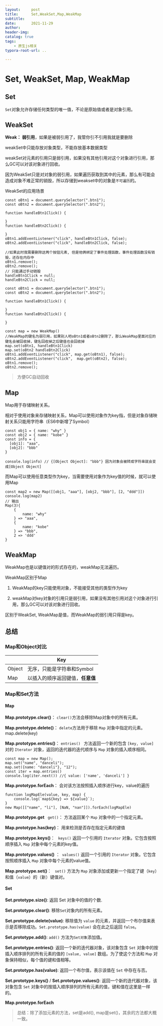 ```yaml
---
layout:     post
title:      Set,WeakSet,Map,WeakMap
subtitle:  
date:       2021-11-29
author:     
header-img: 
catalog: true
tags:
    - 原生js相关
typora-root-url: ..

---
```


# Set, WeakSet, Map, WeakMap

## Set

`Set`对象允许存储任何类型的唯一值，不论是原始值或者是对象引用。

## WeakSet

**Weak： 弱引用**，如果是被弱引用了，我管你引不引用我就是要删除

weakSet中只能存放对象类型，不能存放基本数据类型

weakSet对元素的引用只是弱引用，如果没有其他引用对这个对象进行引用，那么GC可以对该对象进行回收。

因为WeakSet只是对对象的弱引用，如果遍历获取到其中的元素，那么有可能会造成对象不难正常的销毁，所以存储到weakset中的对象是`不可遍历`的。

WeakSet的应用场景

```
const oBtn1 = document.querySelector(".btn1");
const oBtn2 = document.querySelector(".btn2");

function handleBtn1Click() {

}
function handleBtn2Click() {

}
oBtn1.addEventListener("click", handleBtn1Click, false);
oBtn2.addEventListener("click", handleBtn2Click, false);

//如果此时我需要删除这两个按钮元素, 但是他俩绑定了事件处理函数，事件处理函数没有销毁，还存在内存中
oBtn1.remove();
oBtn2.remove();
// 只能通过手动销毁
handleBtn1Click = null;
handleBtn2Click = null;
```

```
const oBtn1 = document.querySelector(".btn1");
const oBtn2 = document.querySelector(".btn2");

function handleBtn1Click() {

}
function handleBtn2Click() {

}

const map = new WeakMap()
//WeakMap的键名为弱引用，如果别人吧oBtn1或者oBtn2删除了，那么WeakMap里面对应的键名会被回收掉，键名回收掉之后键值也会回收掉
map.set(oBtn1, handleBtn1Click)
map.set(oBtn2 handleBtn2Click)
oBtn1.addEventListener("click", map.get(oBtn1), false);
oBtn2.addEventListener("click",  map.get(oBtn2), false);
oBtn1.remove();
oBtn2.remove();
```

> 方便GC自动回收

## Map

Map用于存储映射关系。

相对于使用对象来存储映射关系，Map可以使用对象作为key指，但是对象存储映射关系只能用字符串（ES6中新增了Symbol）

```
const obj1 = { name: "why" }
const obj2 = { name: "kobe" }
const info = {
  [obj1]: "aaa",
  [obj2]: "bbb"
}

console.log(info) // {[Object Object]: "bbb"} 因为对象会被转成字符串就会变成[Object Object]
```

而Map可以使用任意类型作为key，当需要使用对象作为key值的时候，就可以使用Map

```
const map2 = new Map([[obj1, "aaa"], [obj2, "bbb"], [2, "ddd"]])
console.log(map2)
// 输出
Map(3){
	{
		name: "why"
	} => "aaa",
	{
		name: "kobe"
	} => "bbb",
	2 => 'ddd'
}
```

## WeakMap

WeakMap也是以键值对的形式存在的，weakMap无法遍历。

WeakMap区别于Map

1. WeakMap的key只能使用对象，不能接受其他的类型作为key

2. weakMap对key对象的引用只是弱引用，如果没有其他引用对这个对象进行引用，那么GC可以对该对象进行回收。

区别于WeakSet, WeakMap是值，而WeakMap的弱引用只得是key。

## 总结

### Map和Object对比

|        | Key                              |
| ------ | -------------------------------- |
| Object | 无序，只能是字符串和Symbol       |
| Map    | 以插入的顺序返回键值，**任意值** |

### Map和Set方法

#### Map

**Map.prototype.clear()**： `clear()`方法会移除Map对象中的所有元素。

**Map.prototype.delete()**： `delete`方法用于移除 `Map` 对象中指定的元素。map.delete(key)

**Map.prototype.entries()**： `entries() ` 方法返回一个新的包含 `[key, value]` 对的 `Iterator` 对象，返回的迭代器的迭代顺序与 `Map` 对象的插入顺序相同。

```
const map = new Map();
map.set("name", "danceli");
map.set({name: "danceli"}, "12");
const iter = map.entries()
console.log(iter.next()) //{ value: ['name', 'danceli'] }
```

**Map.prototype.forEach**： 会对该方法按照插入顺序进行key，value的遍历

```
function logMapEle(value, key, map) {
    console.log(`map${key} => ${value}`);
}
new Map([["name", "li"], [NaN, "nan"]]).forEach(logMapEle)
```

**Map.prototype.get** ` get()`： 方法返回某个 `Map` 对象中的一个指定元素。

**Map.prototype.has(key)**： 用来检测是否存在指定元素的键值

**Map.prototype.keys()**： ` keys()` 返回一个引用的 `Iterator` 对象。它包含按照顺序插入 `Map` 对象中每个元素的key值。

**Map.prototype.values()** ：` values()` 返回一个引用的 `Iterator` 对象。它包含按照顺序插入 `Map` 对象中每个元素的value值。

**Map.prototype.set()**： ` set()` 方法为 `Map` 对象添加或更新一个指定了键（`key`）和值（`value`）的（新）键值对。

#### Set

**Set.prototype.size()**: 返回 Set 对象中的值的个数.

**Set.prototype.clear()**: 移除`Set`对象内的所有元素。

**Set.prototype.delete(value)**: 移除值为 `value` 的元素，并返回一个布尔值来表示是否移除成功。`Set.prototype.has(value)` 会在此之后返回 `false`。

**Set.prototype.add()**: `add()` 方法为`Set对象`添加值。

**Set.prototype.entries()**: 返回一个新的迭代器对象，该对象包含 `Set` 对象中的按插入顺序排列的所有元素的值的 `[value, value]` 数组。为了使这个方法和 `Map` 对象保持相似，每个值的键和值相等。

**Set.prototype.has(value)**: 返回一个布尔值，表示该值在 `Set` 中存在与否。

**Set.prototype.keys()** / **Set.prototype.values()**: 返回一个新的迭代器对象，该对象包含 `Set` 对象中的按插入顺序排列的所有元素的值，键和值在这里是一样的。

**Map.prototype.forEach**

> 总结：除了添加元素的方法，set是add(), map是set()，其余的方法都大概一致。





